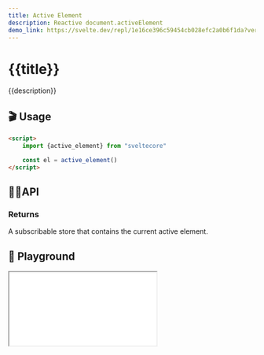 ```yaml
---
title: Active Element
description: Reactive document.activeElement 
demo_link: https://svelte.dev/repl/1e16ce396c59454cb028efc2a0b6f1da?version=3.53.1
---
```


# {{title}}

{{description}}

## 🎬 Usage

```html
<script>
    import {active_element} from "sveltecore"

    const el = active_element()
</script>
```

## 👩‍💻API

### Returns

A subscribable store that contains the current active element.

## 🧪 Playground

<iframe class="h-120 w-full" src="{{demo_link}}"></iframe>
